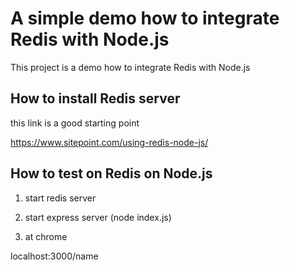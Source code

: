 # A simple demo how to integrate Redis with Node.js

This project is a demo how to integrate Redis with Node.js

## How to install Redis server

this link is a good starting point 

https://www.sitepoint.com/using-redis-node-js/


## How to test on Redis on Node.js

1) start redis server 

2) start express server (node index.js)

3) at chrome 

localhost:3000/name 

